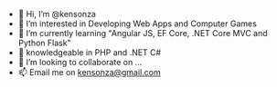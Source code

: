 - 👋 Hi, I’m @kensonza
- 👀 I’m interested in Developing Web Apps and Computer Games
- 🌱 I’m currently learning "Angular JS, EF Core, .NET Core MVC and Python Flask"
- 🌱 knowledgeable in PHP and .NET C#
- 💞️ I’m looking to collaborate on ...
- 📫 Email me on kensonza@gmail.com

<!---
kensonza/kensonza is a ✨ special ✨ repository because its `README.md` (this file) appears on your GitHub profile.
You can click the Preview link to take a look at your changes.
--->
